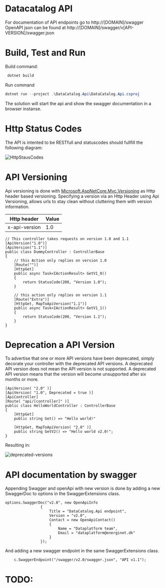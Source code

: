 # Datacatalog API
For documentation of API endpoints go to http://[DOMAIN]/swagger
OpenAPI json can be found at http://[DOMAIN]/swagger/v[API-VERSION]/swagger.json

# Build, Test and Run
Build command:
```powershell
 dotnet build
```

Run command
```powershell
dotnet run --project .\DataCatalog.Api\DataCatalog.Api.csproj
```
The solution will start the api and show the swagger documentation in a browser instanse.

# Http Status Codes
The API is intented to be RESTfull and statuscodes should fullfill the following diagram:

![HttpStausCodes](https://dev.azure.com/energinet/716a4329-d8fc-4ed1-aa6a-b131bfeb639f/_apis/git/repositories/a0d4dc27-c2a1-4cbb-9f3f-129414a2b2dd/items?path=%2FStatusCodeStateDiagram.png&versionDescriptor%5BversionOptions%5D=0&versionDescriptor%5BversionType%5D=0&versionDescriptor%5Bversion%5D=master&resolveLfs=true&%24format=octetStream&api-version=5.0 "HttpStausCodes")


# API Versioning
Api versioning is done with [Microsoft.AspNetCore.Mvc.Versioning](https://github.com/microsoft/aspnet-api-versioning/wiki) as Http header based versioning.
Specifying a version via an Http Header using Api Versioning, allows urls to stay clean without cluttering them with version information.

| Http header   | Value |
|---------------|-------|
| x-api-version | 1.0   |

```
// This controller takes requests on version 1.0 and 1.1
[ApiVersion("1.0")]
[ApiVersion("1.1")]
public class DummyController : ControllerBase
{
	// this Action only replies on version 1.0
	[Route("")]
	[HttpGet]
	public async Task<IActionResult> GetV1_0()
	{
		return StatusCode(200, "Version 1.0");
	}
	
	// this action only replies on version 1.1
	[Route("Extra")]
	[HttpGet, MapToApiVersion("1.1")]
	public async Task<IActionResult> GetV1_1()
	{
		return StatusCode(200, "Version 1.1");
	}	
}
```

# Deprecation a API Version
To advertise that one or more API versions have been deprecated, simply decorate your controller with the deprecated API versions. A deprecated API version does not mean the API version is not supported. A deprecated API version means that the version will become unsupported after six months or more.


```
[ApiVersion( "2.0" )]
[ApiVersion( "1.0", Deprecated = true )]
[ApiController]
[Route( "api/[controller]" )]
public class HelloWorldController : ControllerBase
{
    [HttpGet]
    public string Get() => "Hello world!"

    [HttpGet, MapToApiVersion( "2.0" )]
    public string GetV2() => "Hello world v2.0!";
}
```

Resulting in:

![deprecated-versions](https://dev.azure.com/energinet/716a4329-d8fc-4ed1-aa6a-b131bfeb639f/_apis/git/repositories/a0d4dc27-c2a1-4cbb-9f3f-129414a2b2dd/items?path=%2Fapi-deprecated-versions.png&versionDescriptor%5BversionOptions%5D=0&versionDescriptor%5BversionType%5D=0&versionDescriptor%5Bversion%5D=master&resolveLfs=true&%24format=octetStream&api-version=5.0 "deprecated-versions")

# API documentation by swagger 
Appending Swagger and openApi with new version is done by adding a new SwaggerDoc to options in the SwaggerExtensions class.

```
options.SwaggerDoc("v2.0", new OpenApiInfo
                {
                    Title = "DataCatalog.Api endpoint",
                    Version = "v2.0",
                    Contact = new OpenApiContact()
                    {
                        Name = "Dataplatform team",
                        Email = "dataplatform@energinet.dk"
                    }
                });
```

And adding a new swagger endpoint in the same SwaggerExtensions class.

```
	c.SwaggerEndpoint("/swagger/v2.0/swagger.json", "API v1.1");
```

# TODO:
